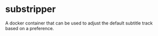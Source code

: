 # substripper

A docker container that can be used to adjust the default subtitle track based on a preference.
